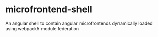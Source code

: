 # microfrontend-shell
An angular shell to contain angular microfrontends dynamically loaded using webpack5 module federation
